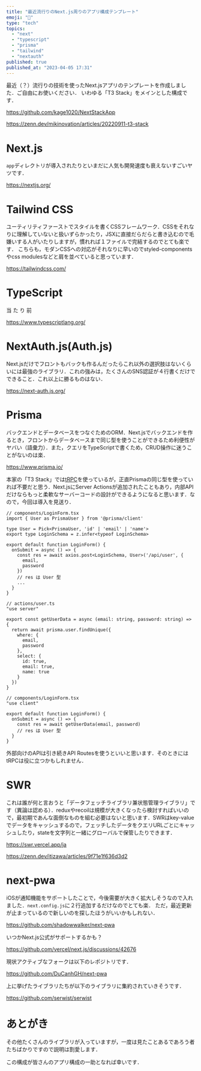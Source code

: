 ```yaml
---
title: "最近流行りのNext.js周りのアプリ構成テンプレート"
emoji: "🐷"
type: "tech"
topics:
  - "next"
  - "typescript"
  - "prisma"
  - "tailwind"
  - "nextauth"
published: true
published_at: "2023-04-05 17:31"
---
```


最近（？）流行りの技術を使ったNext.jsアプリのテンプレートを作成しました．ご自由にお使いください．
いわゆる「T3 Stack」をメインとした構成です．

https://github.com/kage1020/NextStackApp

https://zenn.dev/mikinovation/articles/20220911-t3-stack

# Next.js

`app`ディレクトリが導入されたりといまだに人気も開発速度も衰えないすごいヤツです．

https://nextjs.org/

# Tailwind CSS

ユーティリティファーストでスタイルを書くCSSフレームワーク．CSSをそれなりに理解していないと扱いずらかったり，JSXに直接だらだらと書き込むので毛嫌いする人がいたりしますが，慣れれば１ファイルで完結するのでとても楽です．
こちらも，モダンCSSへの対応がそれなりに早いのでstyled-componentsやcss modulesなどと肩を並べていると思っています．

https://tailwindcss.com/

# TypeScript

当 た り 前

https://www.typescriptlang.org/

# NextAuth.js(Auth.js)

Next.jsだけでフロントもバックも作るんだったらこれ以外の選択肢はないくらいには最強のライブラリ．これの強みは，たくさんのSNS認証が４行書くだけでできること．これ以上に勝るものはない．

https://next-auth.js.org/

# Prisma

バックエンドとデータベースをつなぐためのORM．Next.jsでバックエンドを作るとき，フロントからデータベースまで同じ型を使うことができるため利便性がヤバい（語彙力）．また，クエリをTypeScriptで書くため，CRUD操作に迷うことがないのは楽．

https://www.prisma.io/

本家の「T3 Stack」では[tRPC](https://trpc.io/)を使っているが，正直Prismaの同じ型を使っていれば不要だと思う．Next.jsにServer Actionsが追加されたこともあり，内部APIだけならもっと柔軟なサーバーコードの設計ができるようになると思います．なので，今回は導入を見送り．

```ts:Prismaの型をそのまま使う
// components/LoginForm.tsx
import { User as PrismaUser } from '@prisma/client'

type User = Pick<PrismaUser, 'id' | 'email' | 'name'>
export type LoginSchema = z.infer<typeof LoginSchema>

export default function LoginForm() {
  onSubmit = async () => {
    const res = await axios.post<LoginSchema, User>('/api/user', {
      email,
      password
    })
    // res は User 型
    ...
  }
}
```

```ts:Server Actions
// actions/user.ts
"use server"

export const getUserData = async (email: string, password: string) => {
  return await prisma.user.findUnique({
    where: {
      email,
      password
    },
    select: {
      id: true,
      email: true,
      name: true
    }
  })
}

// components/LoginForm.tsx
"use client"

export default function LoginForm() {
  onSubmit = async () => {
    const res = await getUserData(email, password)
    // res は User 型
  }
}
```

外部向けのAPIは引き続きAPI Routesを使うといいと思います．そのときにはtRPCは役に立つかもしれません．

# SWR

これは誰が何と言おうと「データフェッチライブラリ兼状態管理ライブラリ」です（異論は認める）．reduxやrecoilは規模が大きくなったら検討すればいいので，最初期であんな面倒なものを組む必要はないと思います．SWRはkey-valueでデータをキャッシュするので，フェッチしたデータをクエリURLごとにキャッシュしたり，stateを文字列と一緒にグローバルで保管したりできます．

https://swr.vercel.app/ja

https://zenn.dev/itizawa/articles/9f71e1f636d3d2

# next-pwa

iOSが通知機能をサポートしたことで，今後需要が大きく拡大しそうなので入れました．`next.config.js`に２行追加するだけなのでとても楽．
ただ，最近更新が止まっているので新しいのを探したほうがいいかもしれない．

https://github.com/shadowwalker/next-pwa

いつかNext.js公式がサポートするかも？

https://github.com/vercel/next.js/discussions/42676

現状アクティブなフォークは以下のレポジトリです．

https://github.com/DuCanhGH/next-pwa

上に挙げたライブラリたちが以下のライブラリに集約されていきそうです．

https://github.com/serwist/serwist

# あとがき

その他たくさんのライブラリが入っていますが，一度は見たことあるであろう者たちばかりですので説明は割愛します．

この構成が皆さんのアプリ構成の一助となれば幸いです．
